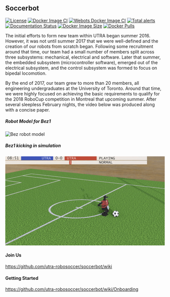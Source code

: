 ## Soccerbot

[![License](https://img.shields.io/badge/License-BSD%203--Clause-blue.svg)](https://opensource.org/licenses/BSD-3-Clause)
[![Docker Image CI](https://github.com/utra-robosoccer/soccerbot/actions/workflows/docker_image.yml/badge.svg)](https://github.com/utra-robosoccer/soccerbot/actions/workflows/docker_image.yml)
[![Webots Docker Image CI](https://github.com/utra-robosoccer/soccerbot/actions/workflows/docker_image_webots.yml/badge.svg)](https://github.com/utra-robosoccer/soccerbot/actions/workflows/docker_image_webots.yml)
[![Total alerts](https://img.shields.io/lgtm/alerts/g/utra-robosoccer/soccerbot.svg?logo=lgtm&logoWidth=18)](https://lgtm.com/projects/g/utra-robosoccer/soccerbot/alerts/)
[![Documentation Status](https://readthedocs.org/projects/soccerbot/badge/?version=latest)](https://soccerbot.readthedocs.io/en/latest/?badge=latest)
[![Docker Image Size](https://badgen.net/docker/size/utrarobosoccer/soccerbot?icon=docker&label=image%20size)](https://hub.docker.com/r/utrarobosoccer/soccerbot/)
[![Docker Pulls](https://badgen.net/docker/pulls/utrarobosoccer/soccerbot?icon=docker&label=pulls)](https://hub.docker.com/r/utrarobosoccer/soccerbot/)

The initial efforts to form new team within UTRA began summer 2016. However, it was not until summer 2017 that we were well-defined and the creation of our robots from scratch began. Following some recruitment around that time, our team had a small number of members split across three subsystems: mechanical, electrical and software. Later that summer, the embedded subsystem (microcontroller software), emerged out of the electrical subsystem, and the control subsystem was formed to focus on bipedal locomotion.

By the end of 2017, our team grew to more than 20 members, all engineering undergraduates at the University of Toronto. Around that time, we were highly focused on achieving the basic requirements to qualify for the 2018 RoboCup competition in Montreal that upcoming summer. After several sleepless February nights, the video below was produced along with a concise paper.

##### Robot Model for Bez1

![Bez robot model](https://media.githubusercontent.com/media/utra-robosoccer/soccerbot/master/docs/images/bez1/bez1_0.jpg)

##### Bez1 kicking in simulation

![Bez kicking Gif](https://github.com/utra-robosoccer/soccerbot/blob/master/docs/images/bez1/kick.gif?raw=true)


#### Join Us

https://github.com/utra-robosoccer/soccerbot/wiki

#### Getting Started

https://github.com/utra-robosoccer/soccerbot/wiki/Onboarding
